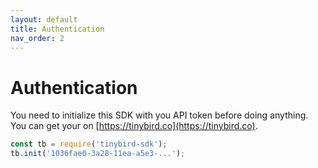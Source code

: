 ```yaml
---
layout: default
title: Authentication
nav_order: 2
---
```


# Authentication

You need to initialize this SDK with you API token before doing anything. You can get your on [https://tinybird.co](https://tinybird.co).

```js
const tb = require('tinybird-sdk');
tb.init('1036fae0-3a28-11ea-a5e3-...');
```
